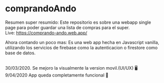 # comprandoAndo
Resumen super resumido:
Este repositorio es sobre una webapp single page para poder guardar una lista de compras para el super. <br>
Live: https://comprando-ando.web.app/

Ahora contando un poco mas:
Es una web app hecha en Javascript vanilla, utilizando los servicios de firebase como la autenticacion o firestore como base de datos.

<br>
30/03/2020.
Se mejoro la visualmente la version movil.(UI/UX) 🖥
<br>
9/04/2020
App queda completamente funcional 🙂
